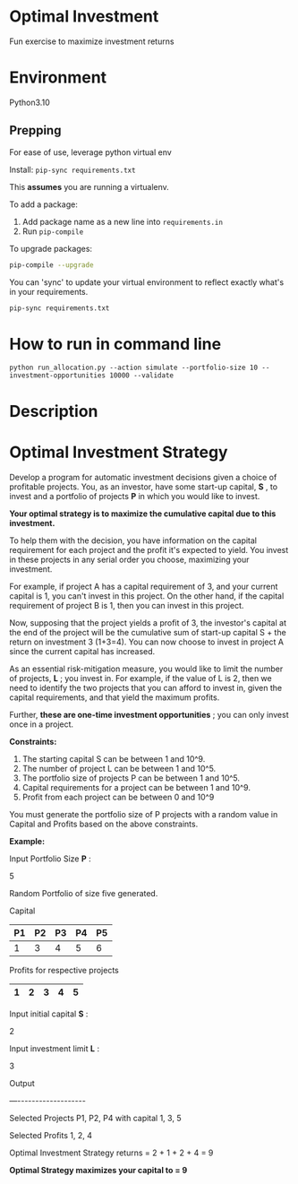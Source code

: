 # Optimal Investment
Fun exercise to maximize investment returns


# Environment
Python3.10

## Prepping
For ease of use, leverage python virtual env

Install:
`pip-sync requirements.txt`

This **assumes** you are running a virtualenv.

To add a package:

1. Add package name as a new line into `requirements.in`
2. Run `pip-compile`

To upgrade packages:

```sh
pip-compile --upgrade
```

You can 'sync' to update your virtual environment to reflect exactly what's in your requirements.

```sh
pip-sync requirements.txt
```


# How to run in command line

`python run_allocation.py --action simulate --portfolio-size 10 --investment-opportunities 10000 --validate`


# Description

# Optimal Investment Strategy

Develop a program for automatic investment decisions given a choice of profitable projects. You, as an investor, have some start-up capital, **S** , to invest and a portfolio of projects **P** in which you would like to invest.

**Your optimal strategy is to maximize the cumulative capital due to this investment.**

To help them with the decision, you have information on the capital requirement for each project and the profit it's expected to yield. You invest in these projects in any serial order you choose, maximizing your investment.

For example, if project A has a capital requirement of 3, and your current capital is 1, you can't invest in this project. On the other hand, if the capital requirement of project B is 1, then you can invest in this project.

Now, supposing that the project yields a profit of 3, the investor's capital at the end of the project will be the cumulative sum of start-up capital S + the return on investment 3 (1+3=4). You can now choose to invest in project A since the current capital has increased.

As an essential risk-mitigation measure, you would like to limit the number of projects, **L** ; you invest in. For example, if the value of L is 2, then we need to identify the two projects that you can afford to invest in, given the capital requirements, and that yield the maximum profits.

Further, **these are one-time investment opportunities** ; you can only invest once in a project.

**Constraints:**

1. The starting capital S can be between 1 and 10^9.
2. The number of project L can be between 1 and 10^5.
3. The portfolio size of projects P can be between 1 and 10^5.
4. Capital requirements for a project can be between 1 and 10^9.
5. Profit from each project can be between 0 and 10^9

You must generate the portfolio size of P projects with a random value in Capital and Profits based on the above constraints.

**Example:**

Input Portfolio Size **P** :

5

Random Portfolio of size five generated.

Capital

| P1 | P2 | P3 | P4 | P5 |
| --- | --- | --- | --- | --- |
| 1 | 3 | 4 | 5 | 6 |

Profits for respective projects

| 1 | 2 | 3 | 4 | 5 |
| --- | --- | --- | --- | --- |

Input initial capital **S** :

2

Input investment limit **L** :

3

Output

—-------------------

Selected Projects P1, P2, P4 with capital 1, 3, 5

Selected Profits 1, 2, 4

Optimal Investment Strategy returns = 2 + 1 + 2 + 4 = 9

**Optimal Strategy maximizes your capital to = 9**